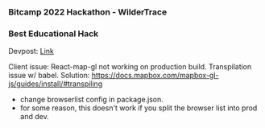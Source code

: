 ### Bitcamp 2022 Hackathon - WilderTrace

### Best Educational Hack

Devpost: [Link](https://devpost.com/software/wild-stats)

Client issue: React-map-gl not working on production build. Transpilation issue w/ babel.
Solution: https://docs.mapbox.com/mapbox-gl-js/guides/install/#transpiling

-   change browserlist config in package.json.
-   for some reason, this doesn't work if you split the browser list into prod and dev.
